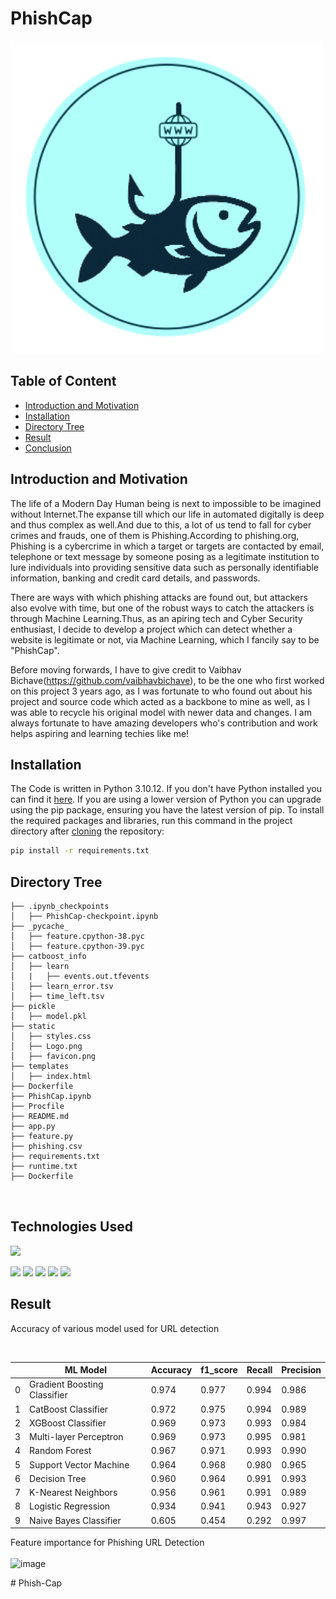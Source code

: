 # PhishCap
<img width="500" height="500" alt="PhishCap copy" src="static/Logo.png" />

## Table of Content
  * [Introduction and Motivation](#Introduction-and-Motivation)
  * [Installation](#installation)
  * [Directory Tree](#directory-tree)
  * [Result](#result)
  * [Conclusion](#conclusion)


## Introduction and Motivation

The life of a Modern Day Human being is next to impossible to be imagined without Internet.The expanse till which our life in automated digitally is deep and thus complex as well.And due to this, a lot of us tend to fall for cyber crimes and frauds, one of them is Phishing.According to phishing.org, Phishing is a cybercrime in which a target or targets are contacted by email, telephone or text message by someone posing as a legitimate institution to lure individuals into providing sensitive data such as personally identifiable information, banking and credit card details, and passwords.

There are ways with which phishing attacks are found out, but attackers also evolve with time, but one of the robust ways to catch the attackers is through Machine Learning.Thus, as an apiring tech and Cyber Security enthusiast, I decide to develop a project which can detect whether a website is legitimate or not, via Machine Learning, which I fancily say to be "PhishCap".

Before moving forwards, I have to give credit to Vaibhav Bichave(https://github.com/vaibhavbichave), to be the one who first worked on this project 3 years ago, as I was fortunate to who found out about his project and source code which acted as a backbone to mine as well, as I was able to recycle his original model with newer data and changes. I am always fortunate to have amazing developers who's contribution and work helps aspiring and learning techies like me!


## Installation
The Code is written in Python 3.10.12. If you don't have Python installed you can find it [here](https://www.python.org/downloads/). If you are using a lower version of Python you can upgrade using the pip package, ensuring you have the latest version of pip. To install the required packages and libraries, run this command in the project directory after [cloning](https://www.howtogeek.com/451360/how-to-clone-a-github-repository/) the repository:
```bash
pip install -r requirements.txt
```

## Directory Tree 
```
├── .ipynb_checkpoints
│   ├── PhishCap-checkpoint.ipynb
├── _pycache_
│   ├── feature.cpython-38.pyc
│   ├── feature.cpython-39.pyc
├── catboost_info
│   ├── learn
│   |   ├── events.out.tfevents
│   ├── learn_error.tsv
│   ├── time_left.tsv
├── pickle
│   ├── model.pkl
├── static
│   ├── styles.css
│   ├── Logo.png
│   ├── favicon.png
├── templates
│   ├── index.html
├── Dockerfile
├── PhishCap.ipynb
├── Procfile
├── README.md
├── app.py
├── feature.py
├── phishing.csv
├── requirements.txt
├── runtime.txt
├── Dockerfile



```

## Technologies Used

![](https://forthebadge.com/images/badges/made-with-python.svg)

[<img target="_blank" src="https://upload.wikimedia.org/wikipedia/commons/3/31/NumPy_logo_2020.svg" width=200>](https://numpy.org/doc/) [<img target="_blank" src="https://upload.wikimedia.org/wikipedia/commons/e/ed/Pandas_logo.svg" width=200>](https://pandas.pydata.org/pandas-docs/stable/reference/api/pandas.DataFrame.html)
[<img target="_blank" src="https://upload.wikimedia.org/wikipedia/commons/8/84/Matplotlib_icon.svg" width=100>](https://matplotlib.org/)
[<img target="_blank" src="https://scikit-learn.org/stable/_static/scikit-learn-logo-small.png" width=200>](https://scikit-learn.org/stable/) 
[<img target="_blank" src="https://encrypted-tbn0.gstatic.com/images?q=tbn:ANd9GcScq-xocLctL07Jy0tpR_p9w0Q42_rK1aAkNfW6sm3ucjFKWML39aaJPgdhadyCnEiK7vw&usqp=CAU" width=200>](https://flask.palletsprojects.com/en/2.0.x/) 

## Result

Accuracy of various model used for URL detection
<br>

<br>

||ML Model|	Accuracy|  	f1_score|	Recall|	Precision|
|---|---|---|---|---|---|
0|	Gradient Boosting Classifier|	0.974|	0.977|	0.994|	0.986|
1|	CatBoost Classifier|	        0.972|	0.975|	0.994|	0.989|
2|	XGBoost Classifier| 	        0.969|	0.973|	0.993|	0.984|
3|	Multi-layer Perceptron|	        0.969|	0.973|	0.995|	0.981|
4|	Random Forest|	                0.967|	0.971|	0.993|	0.990|
5|	Support Vector Machine|	        0.964|	0.968|	0.980|	0.965|
6|	Decision Tree|      	        0.960|	0.964|	0.991|	0.993|
7|	K-Nearest Neighbors|        	0.956|	0.961|	0.991|	0.989|
8|	Logistic Regression|        	0.934|	0.941|	0.943|	0.927|
9|	Naive Bayes Classifier|     	0.605|	0.454|	0.292|	0.997|

Feature importance for Phishing URL Detection 
<br><br>
![image](https://user-images.githubusercontent.com/79131292/144603941-19044aae-7d7b-4e9a-88a8-6adfd8626f77.png)

#   P h i s h - C a p 
 
 